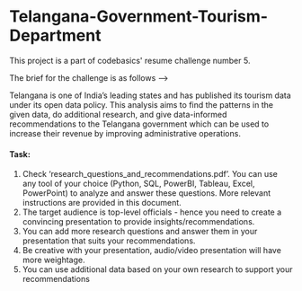 # Telangana-Government-Tourism-Department

This project is a part of codebasics' resume challenge number 5. 

The brief for the challenge is as follows -->

Telangana is one of India’s leading states and has published its tourism data under its open data policy.
This analysis aims to find the patterns in the given data, do additional research, and give data-informed recommendations to the Telangana government which can be used to increase their revenue by improving administrative operations.
 
 #### Task:

1.    Check ‘research_questions_and_recommendations.pdf’. You can use any tool of your choice (Python, SQL, PowerBI, Tableau, Excel, PowerPoint) to analyze and answer these questions. More relevant instructions are provided in this document.
2.    The target audience is top-level officials - hence you need to create a convincing presentation to provide insights/recommendations.
3.    You can add more research questions and answer them in your presentation that suits your recommendations.
4.    Be creative with your presentation, audio/video presentation will have more weightage.
5.    You can use additional data based on your own research to support your recommendations
